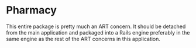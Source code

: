 # Pharmacy

This entire package is pretty much an ART concern. It should be
detached from the main application and packaged into a Rails engine
preferably in the same engine as the rest of the ART concerns
in this application.
